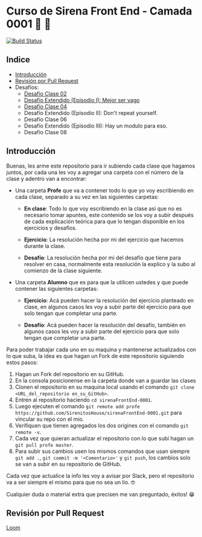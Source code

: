 # Curso de Sirena Front End - Camada 0001 💾 🚀

[![Build Status](https://travis-ci.org/SirenitosHouse/sirenaFrontEnd-0001.svg?branch=master)](https://travis-ci.org/SirenitosHouse/sirenaFrontEnd-0001)

## Indice

* [Introducción](#introducci%C3%B3n)
* [Revisión por Pull Request](#revisi%C3%B3n-por-pull-request)
* Desafíos:
  * [Desafío Clase 02](./Clase%2002/Alumno/Desafío/Enunciado.md)
  * [Desafío Extendido (Episodio I): Mejor ser vago](./Clase%2003/Alumno/DesafioExtendido/Enunciado.md)
  * [Desafío Clase 04](./Clase%2004/Alumno/Desafío/Enunciado.md)
  * Desafío Extendido (Episodio II): Don't repeat yourself.
  * Desafío Clase 06
  * Desafío Extendido (Episodio III): Hay un modulo para eso.
  * Desafío Clase 08


## Introducción

Buenas, les arme este repositorio para ir subiendo cada clase que hagamos juntos, por cada una les voy a agregar una carpeta con el número de la clase y adentro van a encontrar:

- Una carpeta **Profe** que va a contener todo lo que yo voy escribiendo en cada clase, separado a su vez en las siguientes carpetas:

  * **En clase**: Todo lo que voy escribiendo en la clase así que no es necesario tomar apuntes, este contenido se los voy a subir después de cada explicación teórica para que lo tengan disponible en los ejercicios y desafíos.

  * **Ejercicio**: La resolución hecha por mi del ejercicio que hacemos durante la clase.

  * **Desafío**: La resolución hecha por mi del desafío que tiene para resolver en casa, normalmente esta resolución la explico y la subo al comienzo de la clase siguiente.

- Una carpeta **Alumno** que es para que la utilicen ustedes y que puede contener las siguientes carpetas:

  * **Ejercicio**: Acá pueden hacer la resolución del ejercicio planteado en clase, en algunos casos les voy a subir parte del ejercicio para que solo tengan que completar una parte.

  * **Desafío**: Acá pueden hacer la resolución del desafío, también en algunos casos les voy a subir parte del ejercicio para que solo tengan que completar una parte.

Para poder trabajar cada uno en su maquina y mantenerse actualizados con lo que suba, la idea es que hagan un Fork de este repositorio siguiendo estos pasos:


1. Hagan un Fork del repositorio en su GitHub.
2. En la consola posicionense en la carpeta donde van a guardar las clases
3. Clonen el repositorio en su maquina local usando el comando `git clone <URL_del_repositorio en_su_GitHub>`.
4. Entren al repositorio haciendo `cd sirenaFrontEnd-0001`. 
5. Luego ejecuten el comando `git remote add profe https://github.com/SirenitosHouse/sirenaFrontEnd-0001.git` para vincular su repo con el mio.
6. Verifiquen que tienen agregados los dos origines con el comando `git remote -v`.
7. Cada vez que quieran actualizar el repositorio con lo que subí hagan un `git pull profe master`.
8. Para subir sus cambios usen los mismos comandos que usan siempre `git add .`, `git commit -m '<Comentario>'` y `git push`, los cambios solo se van a subir en su repositorio de GitHub.

Cada vez que actualice la info les voy a avisar por Slack, pero el repositorio va a ser siempre el mismo para que no sea un lío. 🤓

Cualquier duda o material extra que precisen me van preguntado, éxitos! 😁

## Revisión por Pull Request

[Loom](https://www.useloom.com/share/ecdb6da1b20041028f0ab15576a3a647)
